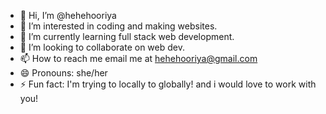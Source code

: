 - 👋 Hi, I’m @hehehooriya
- 👀 I’m interested in coding and making websites.
- 🌱 I’m currently learning full stack web development.
- 💞️ I’m looking to collaborate on web dev.
- 📫 How to reach me email me at hehehooriya@gmail.com
- 😄 Pronouns: she/her
- ⚡ Fun fact: I'm trying to locally to globally! and i would love to work with you!

<!---
hehehooriya/hehehooriya is a ✨ special ✨ repository because its `README.md` (this file) appears on your GitHub profile.
You can click the Preview link to take a look at your changes.
--->
